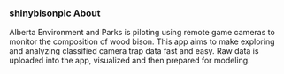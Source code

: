 ### shinybisonpic About

Alberta Environment and Parks is piloting using remote game cameras to monitor the composition of wood bison.
This app aims to make exploring and analyzing classified camera trap data fast and easy. 
Raw data is uploaded into the app, visualized and then prepared for modeling. 
